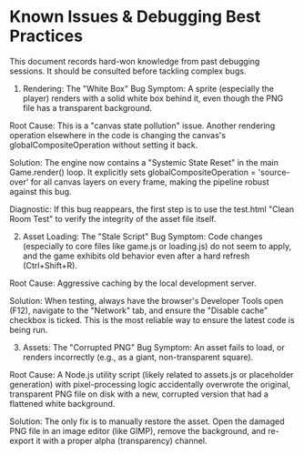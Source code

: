 # Known Issues & Debugging Best Practices
This document records hard-won knowledge from past debugging sessions. It should be consulted before tackling complex bugs.

1. Rendering: The "White Box" Bug
Symptom: A sprite (especially the player) renders with a solid white box behind it, even though the PNG file has a transparent background.

Root Cause: This is a "canvas state pollution" issue. Another rendering operation elsewhere in the code is changing the canvas's globalCompositeOperation without setting it back.

Solution: The engine now contains a "Systemic State Reset" in the main Game.render() loop. It explicitly sets globalCompositeOperation = 'source-over' for all canvas layers on every frame, making the pipeline robust against this bug.

Diagnostic: If this bug reappears, the first step is to use the test.html "Clean Room Test" to verify the integrity of the asset file itself.

2. Asset Loading: The "Stale Script" Bug
Symptom: Code changes (especially to core files like game.js or loading.js) do not seem to apply, and the game exhibits old behavior even after a hard refresh (Ctrl+Shift+R).

Root Cause: Aggressive caching by the local development server.

Solution: When testing, always have the browser's Developer Tools open (F12), navigate to the "Network" tab, and ensure the "Disable cache" checkbox is ticked. This is the most reliable way to ensure the latest code is being run.

3. Assets: The "Corrupted PNG" Bug
Symptom: An asset fails to load, or renders incorrectly (e.g., as a giant, non-transparent square).

Root Cause: A Node.js utility script (likely related to assets.js or placeholder generation) with pixel-processing logic accidentally overwrote the original, transparent PNG file on disk with a new, corrupted version that had a flattened white background.

Solution: The only fix is to manually restore the asset. Open the damaged PNG file in an image editor (like GIMP), remove the background, and re-export it with a proper alpha (transparency) channel. 